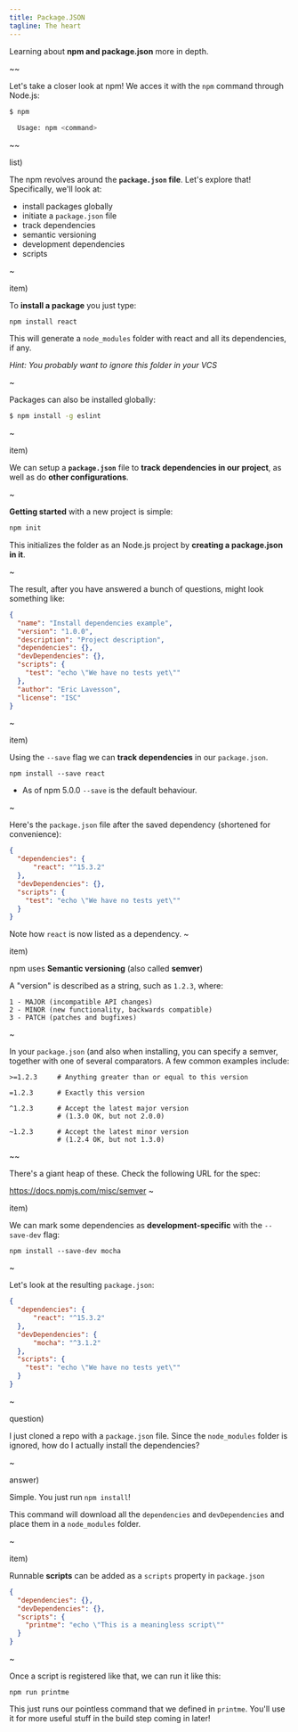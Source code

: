 ```yaml
---
title: Package.JSON
tagline: The heart
---
```


<div class="learn"></div>

Learning about **npm and package.json** more in depth.

~~

Let's take a closer look at npm! We acces it with the `npm` command through Node.js:

```bash
$ npm
  
  Usage: npm <command>
```

~~

list)

The npm revolves around the **`package.json` file**. Let's explore that! Specifically, we'll look at:

* install packages globally
* initiate a `package.json` file
* track dependencies
* semantic versioning
* development dependencies
* scripts

~

item)

To **install a package** you just type:

```
npm install react
```

This will generate a `node_modules` folder with react and all its
dependencies, if any.

*Hint: You probably want to ignore this folder in your VCS*

~

Packages can also be installed globally:

```bash
$ npm install -g eslint
```

~

item)

We can setup a **`package.json`** file to **track dependencies in our project**, as well as do **other configurations**.

~

**Getting started** with a new project is simple:

```bash
npm init
```

This initializes the folder as an Node.js project by **creating a package.json in it**.

~

The result, after you have answered a bunch of questions, might look something like:

```json
{
  "name": "Install dependencies example",
  "version": "1.0.0",
  "description": "Project description",
  "dependencies": {},
  "devDependencies": {},
  "scripts": {
    "test": "echo \"We have no tests yet\""
  },
  "author": "Eric Lavesson",
  "license": "ISC"
}
```

~

item)

Using the `--save` flag we can **track dependencies** in our `package.json`.

```
npm install --save react
```

- As of npm 5.0.0 `--save` is the default behaviour.

~

Here's the `package.json` file after the saved dependency (shortened for convenience):

```json
{
  "dependencies": {
      "react": "^15.3.2"
  },
  "devDependencies": {},
  "scripts": {
    "test": "echo \"We have no tests yet\""
  }
}
```

Note how `react` is now listed as a dependency.
~

item)

npm uses **Semantic versioning** (also called **semver**)

A "version" is described as a string, such as `1.2.3`, where:

```
1 - MAJOR (incompatible API changes)
2 - MINOR (new functionality, backwards compatible) 
3 - PATCH (patches and bugfixes)
```

~

In your `package.json` (and also when installing, you can specify a
semver, together with one of several comparators. A few common examples
include:

```
>=1.2.3     # Anything greater than or equal to this version

=1.2.3      # Exactly this version

^1.2.3      # Accept the latest major version
            # (1.3.0 OK, but not 2.0.0)

~1.2.3      # Accept the latest minor version
            # (1.2.4 OK, but not 1.3.0)
```

~~

There's a giant heap of these. Check the following URL for the spec:

https://docs.npmjs.com/misc/semver
~

item)

We can mark some dependencies as **development-specific** with the `--save-dev` flag:

```
npm install --save-dev mocha
```

~

Let's look at the resulting `package.json`:

```json
{
  "dependencies": {
      "react": "^15.3.2"
  },
  "devDependencies": {
      "mocha": "^3.1.2"
  },
  "scripts": {
    "test": "echo \"We have no tests yet\""
  }
}
```
~

question)

I just cloned a repo with a `package.json` file. Since the `node_modules` folder is ignored, how do I actually install the dependencies?

~

answer)

Simple. You just run `npm install`!

This command will download all the `dependencies` and `devDependencies` and place them in a `node_modules` folder.


~

item)

Runnable **scripts** can be added as a `scripts` property in `package.json`

```json
{
  "dependencies": {},
  "devDependencies": {},
  "scripts": {
    "printme": "echo \"This is a meaningless script\""
  }
}
```

~

Once a script is registered like that, we can run it like this:

```
npm run printme
```

This just runs our pointless command that we defined in `printme`. You'll use it for more useful stuff in the build step coming in later!
